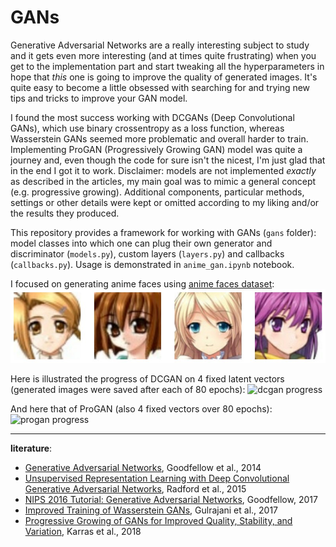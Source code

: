 # GANs
Generative Adversarial Networks are a really interesting subject to study and it gets even more interesting (and at times quite frustrating) when you get to the implementation part and start tweaking all the hyperparameters in hope that *this* one is going to improve the quality of generated images. It's quite easy to become a little obsessed with searching for and trying new tips and tricks to improve your GAN model.

I found the most success working with DCGANs (Deep Convolutional GANs), which use binary crossentropy as a loss function, whereas Wasserstein GANs seemed more problematic and overall harder to train. Implementing ProGAN (Progressively Growing GAN) model was quite a journey and, even though the code for sure isn't the nicest, I'm just glad that in the end I got it to work. Disclaimer: models are not implemented *exactly* as described in the articles, my main goal was to mimic a general concept (e.g. progressive growing). Additional components, particular methods, settings or other details were kept or omitted according to my liking and/or the results they produced.

This repository provides a framework for working with GANs (`gans` folder): model classes into which one can plug their own generator and discriminator (`models.py`), custom layers (`layers.py`) and callbacks (`callbacks.py`). Usage is demonstrated in `anime_gan.ipynb` notebook.

I focused on generating anime faces using [anime faces dataset](https://www.kaggle.com/datasets/splcher/animefacedataset):
![sample images](https://raw.githubusercontent.com/kamilabielska/gans/main/img/sample_images.jpg)

Here is illustrated the progress of DCGAN on 4 fixed latent vectors (generated images were saved after each of 80 epochs):
![dcgan progress](https://github.com/kamilabielska/gans/blob/main/img/gan_progress.gif?raw=true)

And here that of ProGAN (also 4 fixed vectors over 80 epochs):
![progan progress](https://github.com/kamilabielska/gans/blob/main/img/progan_progress.gif?raw=true)

***
**literature**:
- [Generative Adversarial Networks](https://arxiv.org/pdf/1406.2661.pdf), Goodfellow et al., 2014
- [Unsupervised Representation Learning with Deep Convolutional Generative Adversarial Networks](https://arxiv.org/pdf/1511.06434.pdf), Radford et al., 2015
- [NIPS 2016 Tutorial: Generative Adversarial Networks](https://arxiv.org/pdf/1701.00160.pdf), Goodfellow, 2017
- [Improved Training of Wasserstein GANs](https://arxiv.org/pdf/1704.00028.pdf), Gulrajani et al., 2017
- [Progressive Growing of GANs for Improved Quality, Stability, and Variation](https://arxiv.org/pdf/1710.10196.pdf), Karras et al., 2018
